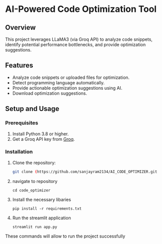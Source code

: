 # AI-Powered Code Optimization Tool

## Overview
This project leverages LLaMA3 (via Groq API) to analyze code snippets, identify potential performance bottlenecks, and provide optimization suggestions.

## Features
- Analyze code snippets or uploaded files for optimization.
- Detect programming language automatically.
- Provide actionable optimization suggestions using AI.
- Download optimization suggestions.

## Setup and Usage

### Prerequisites
1. Install Python 3.8 or higher.
2. Get a Groq API key from [Groq](https://groq.com).

### Installation
1. Clone the repository:
   ```bash
   git clone (https://github.com/sanjayram2134/AI_CODE_OPTIMIZER.git
2. navigate to repository
   ```
   cd code_optimizer
3. Install the necessary libaries
   ```
   pip install -r requirements.txt
4. Run the streamlit application
   ```
   streamlit run app.py
These commands will allow to run the project successfully
